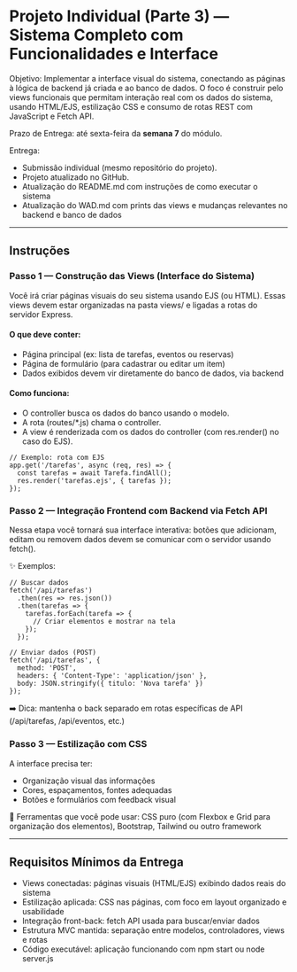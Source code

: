 # Projeto Individual (Parte 3) — Sistema Completo com Funcionalidades e Interface
 Objetivo: Implementar a interface visual do sistema, conectando as páginas à lógica de backend já criada e ao banco de dados. O foco é construir pelo views funcionais que permitam interação real com os dados do sistema, usando HTML/EJS, estilização CSS e consumo de rotas REST com JavaScript e Fetch API.
 
Prazo de Entrega: até sexta-feira da **semana 7** do módulo.

Entrega:
- Submissão individual (mesmo repositório do projeto).
- Projeto atualizado no GitHub.
- Atualização do README.md com instruções de como executar o sistema
- Atualização do WAD.md com prints das views e mudanças relevantes no backend e banco de dados

---

## Instruções
### Passo 1 — Construção das Views (Interface do Sistema)
Você irá criar páginas visuais do seu sistema usando EJS (ou HTML). Essas views devem estar organizadas na pasta views/ e ligadas a rotas do servidor Express.

#### O que deve conter:
- Página principal (ex: lista de tarefas, eventos ou reservas)
- Página de formulário (para cadastrar ou editar um item)
- Dados exibidos devem vir diretamente do banco de dados, via backend

#### Como funciona:
- O controller busca os dados do banco usando o modelo.
- A rota (routes/*.js) chama o controller.
- A view é renderizada com os dados do controller (com res.render() no caso do EJS).

```
// Exemplo: rota com EJS
app.get('/tarefas', async (req, res) => {
  const tarefas = await Tarefa.findAll();
  res.render('tarefas.ejs', { tarefas });
});
```

### Passo 2 — Integração Frontend com Backend via Fetch API
Nessa etapa você tornará sua interface interativa: botões que adicionam, editam ou removem dados devem se comunicar com o servidor usando fetch().

✨ Exemplos:
```
// Buscar dados
fetch('/api/tarefas')
  .then(res => res.json())
  .then(tarefas => {
    tarefas.forEach(tarefa => {
      // Criar elementos e mostrar na tela
    });
  });

// Enviar dados (POST)
fetch('/api/tarefas', {
  method: 'POST',
  headers: { 'Content-Type': 'application/json' },
  body: JSON.stringify({ titulo: 'Nova tarefa' })
});
```
➡️ Dica: mantenha o back separado em rotas específicas de API (/api/tarefas, /api/eventos, etc.)

### Passo 3 — Estilização com CSS
A interface precisa ter:
- Organização visual das informações
- Cores, espaçamentos, fontes adequadas
- Botões e formulários com feedback visual

🧰 Ferramentas que você pode usar: CSS puro (com Flexbox e Grid para organização dos elementos), Bootstrap, Tailwind ou outro framework

---

##  Requisitos Mínimos da Entrega
- Views conectadas: páginas visuais (HTML/EJS) exibindo dados reais do sistema
- Estilização aplicada: CSS nas páginas, com foco em layout organizado e usabilidade
- Integração front-back: fetch API usada para buscar/enviar dados
- Estrutura MVC mantida: separação entre modelos, controladores, views e rotas
- Código executável: aplicação funcionando com npm start ou node server.js
